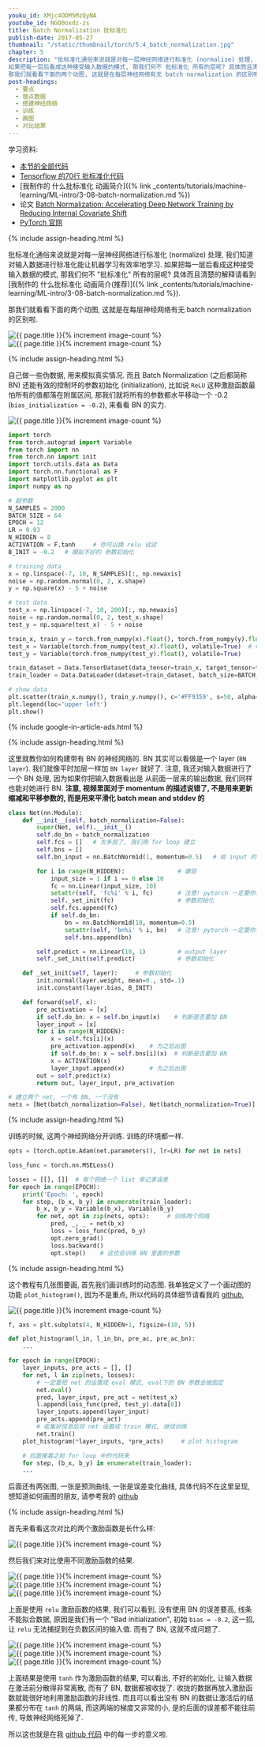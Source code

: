 ```yaml
---
youku_id: XMjc4ODM5MzQyNA
youtube_id: NGO0oxdz-zs
title: Batch Normalization 批标准化
publish-date: 2017-05-27
thumbnail: "/static/thumbnail/torch/5.4_batch_normalization.jpg"
chapter: 5
description: "批标准化通俗来说就是对每一层神经网络进行标准化 (normalize) 处理, 我们知道对输入数据进行标准化能让机器学习有效率地学习.
如果把每一层后看成这种接受输入数据的模式, 那我们何不 批标准化 所有的层呢? 具体而且清楚的解释请看到 我制作的 什么批标准化 动画简介(推荐).
那我们就看看下面的两个动图, 这就是在每层神经网络有无 batch normalization 的区别啦."
post-headings:
  - 要点
  - 做点数据
  - 搭建神经网络
  - 训练
  - 画图
  - 对比结果
---
```



学习资料:
  * [本节的全部代码](https://github.com/MorvanZhou/PyTorch-Tutorial/blob/master/tutorial-contents/504_batch_normalization.py)
  * [Tensorflow 的70行 批标准化代码](https://github.com/MorvanZhou/Tensorflow-Tutorial/blob/master/tutorial-contents/502_batch_normalization.py)
  * [我制作的 什么批标准化 动画简介]({% link _contents/tutorials/machine-learning/ML-intro/3-08-batch-normalization.md %})
  * 论文 [Batch Normalization: Accelerating Deep Network Training by Reducing Internal Covariate Shift](https://arxiv.org/abs/1502.03167)
  * [PyTorch 官网](http://pytorch.org/)

{% include assign-heading.html %}

批标准化通俗来说就是对每一层神经网络进行标准化 (normalize) 处理, 我们知道对输入数据进行标准化能让机器学习有效率地学习.
如果把每一层后看成这种接受输入数据的模式, 那我们何不 "批标准化" 所有的层呢? 具体而且清楚的解释请看到 [我制作的 什么批标准化 动画简介(推荐)]({% link _contents/tutorials/machine-learning/ML-intro/3-08-batch-normalization.md %}).

那我们就看看下面的两个动图, 这就是在每层神经网络有无 batch normalization 的区别啦.

<img class="course-image" src="/static/results/torch/5-4-1.gif" alt="{{ page.title }}{% increment image-count %}">

<img class="course-image" src="/static/results/torch/5-4-2.gif" alt="{{ page.title }}{% increment image-count %}">





{% include assign-heading.html %}

自己做一些伪数据, 用来模拟真实情况. 而且 Batch Normalization (之后都简称BN) 还能有效的控制坏的参数初始化 (initialization),
比如说 `ReLU` 这种激励函数最怕所有的值都落在附属区间, 那我们就将所有的参数都水平移动一个 -0.2 (`bias_initialization = -0.2`),
来看看 BN 的实力.

<img class="course-image" src="/static/results/torch/5-4-3.png" alt="{{ page.title }}{% increment image-count %}">


```python
import torch
from torch.autograd import Variable
from torch import nn
from torch.nn import init
import torch.utils.data as Data
import torch.nn.functional as F
import matplotlib.pyplot as plt
import numpy as np

# 超参数
N_SAMPLES = 2000
BATCH_SIZE = 64
EPOCH = 12
LR = 0.03
N_HIDDEN = 8
ACTIVATION = F.tanh     # 你可以换 relu 试试
B_INIT = -0.2   # 模拟不好的 参数初始化

# training data
x = np.linspace(-7, 10, N_SAMPLES)[:, np.newaxis]
noise = np.random.normal(0, 2, x.shape)
y = np.square(x) - 5 + noise

# test data
test_x = np.linspace(-7, 10, 200)[:, np.newaxis]
noise = np.random.normal(0, 2, test_x.shape)
test_y = np.square(test_x) - 5 + noise

train_x, train_y = torch.from_numpy(x).float(), torch.from_numpy(y).float()
test_x = Variable(torch.from_numpy(test_x).float(), volatile=True)  # volatile=True 不进行梯度计算
test_y = Variable(torch.from_numpy(test_y).float(), volatile=True)

train_dataset = Data.TensorDataset(data_tensor=train_x, target_tensor=train_y)
train_loader = Data.DataLoader(dataset=train_dataset, batch_size=BATCH_SIZE, shuffle=True, num_workers=2,)

# show data
plt.scatter(train_x.numpy(), train_y.numpy(), c='#FF9359', s=50, alpha=0.2, label='train')
plt.legend(loc='upper left')
plt.show()
```

{% include google-in-article-ads.html %}

{% include assign-heading.html %}

这里就教你如何构建带有 BN 的神经网络的. BN 其实可以看做是一个 layer (`BN layer`).
我们就像平时加层一样加 `BN layer` 就好了. 注意, 我还对输入数据进行了一个 BN 处理, 因为如果你把输入数据看出是
从前面一层来的输出数据, 我们同样也能对她进行 BN. **注意, 视频里面对于 momentum 的描述说错了,
不是用来更新缩减和平移参数的, 而是用来平滑化 batch mean and stddev 的**

```python
class Net(nn.Module):
    def __init__(self, batch_normalization=False):
        super(Net, self).__init__()
        self.do_bn = batch_normalization
        self.fcs = []   # 太多层了, 我们用 for loop 建立
        self.bns = []
        self.bn_input = nn.BatchNorm1d(1, momentum=0.5)   # 给 input 的 BN

        for i in range(N_HIDDEN):               # 建层
            input_size = 1 if i == 0 else 10
            fc = nn.Linear(input_size, 10)
            setattr(self, 'fc%i' % i, fc)       # 注意! pytorch 一定要你将层信息变成 class 的属性! 我在这里花了2天时间发现了这个 bug
            self._set_init(fc)                  # 参数初始化
            self.fcs.append(fc)
            if self.do_bn:
                bn = nn.BatchNorm1d(10, momentum=0.5)
                setattr(self, 'bn%i' % i, bn)   # 注意! pytorch 一定要你将层信息变成 class 的属性! 我在这里花了2天时间发现了这个 bug
                self.bns.append(bn)

        self.predict = nn.Linear(10, 1)         # output layer
        self._set_init(self.predict)            # 参数初始化

    def _set_init(self, layer):     # 参数初始化
        init.normal(layer.weight, mean=0., std=.1)
        init.constant(layer.bias, B_INIT)

    def forward(self, x):
        pre_activation = [x]
        if self.do_bn: x = self.bn_input(x)    # 判断是否要加 BN
        layer_input = [x]
        for i in range(N_HIDDEN):
            x = self.fcs[i](x)
            pre_activation.append(x)    # 为之后出图
            if self.do_bn: x = self.bns[i](x)  # 判断是否要加 BN
            x = ACTIVATION(x)
            layer_input.append(x)       # 为之后出图
        out = self.predict(x)
        return out, layer_input, pre_activation

# 建立两个 net, 一个有 BN, 一个没有
nets = [Net(batch_normalization=False), Net(batch_normalization=True)]
```

{% include assign-heading.html %}

训练的时候, 这两个神经网络分开训练. 训练的环境都一样.

```python
opts = [torch.optim.Adam(net.parameters(), lr=LR) for net in nets]

loss_func = torch.nn.MSELoss()

losses = [[], []]  # 每个网络一个 list 来记录误差
for epoch in range(EPOCH):
    print('Epoch: ', epoch)
    for step, (b_x, b_y) in enumerate(train_loader):
        b_x, b_y = Variable(b_x), Variable(b_y)
        for net, opt in zip(nets, opts):     # 训练两个网络
            pred, _, _ = net(b_x)
            loss = loss_func(pred, b_y)
            opt.zero_grad()
            loss.backward()
            opt.step()    # 这也会训练 BN 里面的参数
```


{% include assign-heading.html %}

这个教程有几张图要画, 首先我们画训练时的动态图. 我单独定义了一个画动图的功能 `plot_histogram()`,
因为不是重点, 所以代码的具体细节请看我的 [github](https://github.com/MorvanZhou/PyTorch-Tutorial/blob/master/tutorial-contents/504_batch_normalization.py),

<img class="course-image" src="/static/results/torch/5-4-2.gif" alt="{{ page.title }}{% increment image-count %}">

```python
f, axs = plt.subplots(4, N_HIDDEN+1, figsize=(10, 5))

def plot_histogram(l_in, l_in_bn, pre_ac, pre_ac_bn):
    ...

for epoch in range(EPOCH):
    layer_inputs, pre_acts = [], []
    for net, l in zip(nets, losses):
        # 一定要把 net 的设置成 eval 模式, eval下的 BN 参数会被固定
        net.eval()
        pred, layer_input, pre_act = net(test_x)
        l.append(loss_func(pred, test_y).data[0])
        layer_inputs.append(layer_input)
        pre_acts.append(pre_act)
        # 收集好信息后将 net 设置成 train 模式, 继续训练
        net.train()
    plot_histogram(*layer_inputs, *pre_acts)     # plot histogram

    # 后面接着之前 for loop 中的代码来
    for step, (b_x, b_y) in enumerate(train_loader):
    ...
```

后面还有两张图, 一张是预测曲线, 一张是误差变化曲线, 具体代码不在这里呈现, 想知道如何画图的朋友,
请参考我的 [github](https://github.com/MorvanZhou/PyTorch-Tutorial/blob/master/tutorial-contents/504_batch_normalization.py)




{% include assign-heading.html %}

首先来看看这次对比的两个激励函数是长什么样:

<img class="course-image" src="/static/results/torch/5-4-8.png" alt="{{ page.title }}{% increment image-count %}">

然后我们来对比使用不同激励函数的结果.

<img class="course-image" src="/static/results/torch/5-4-1.png" alt="{{ page.title }}{% increment image-count %}">

<img class="course-image" src="/static/results/torch/5-4-4.png" alt="{{ page.title }}{% increment image-count %}">

<img class="course-image" src="/static/results/torch/5-4-5.png" alt="{{ page.title }}{% increment image-count %}">

上面是使用 `relu` 激励函数的结果, 我们可以看到, 没有使用 BN 的误差要高, 线条不能拟合数据,
原因是我们有一个 "Bad initialization", 初始 `bias = -0.2`, 这一招, 让 `relu` 无法捕捉到在负数区间的输入值.
而有了 BN, 这就不成问题了.



<img class="course-image" src="/static/results/torch/5-4-2.png" alt="{{ page.title }}{% increment image-count %}">

<img class="course-image" src="/static/results/torch/5-4-6.png" alt="{{ page.title }}{% increment image-count %}">

<img class="course-image" src="/static/results/torch/5-4-7.png" alt="{{ page.title }}{% increment image-count %}">

上面结果是使用 `tanh` 作为激励函数的结果, 可以看出, 不好的初始化, 让输入数据在激活前分散得非常离散, 而有了 BN, 数据都被收拢了.
收拢的数据再放入激励函数就能很好地利用激励函数的非线性. 而且可以看出没有 BN 的数据让激活后的结果都分布在 `tanh` 的两端,
而这两端的梯度又非常的小, 是的后面的误差都不能往前传, 导致神经网络死掉了.

所以这也就是在我 [github 代码](https://github.com/MorvanZhou/PyTorch-Tutorial/blob/master/tutorial-contents/504_batch_normalization.py) 中的每一步的意义啦.


